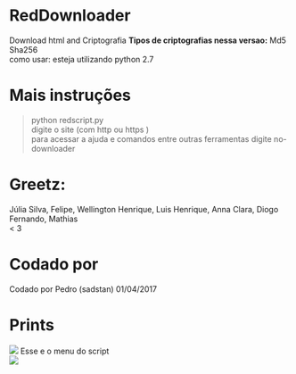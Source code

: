 # RedDownloader

Download html and Criptografia
<b>Tipos de criptografias nessa versao:</b>
Md5 </br>
Sha256<br />
como usar: esteja utilizando python 2.7

# Mais instruções

> python redscript.py <br />
> digite o site (com http ou https )<br />
> para acessar a ajuda e comandos entre outras ferramentas digite no-downloader <br />

# Greetz:

Júlia Silva, Felipe, Wellington Henrique, Luis Henrique, Anna Clara, Diogo Fernando, Mathias <br/> < 3

# Codado por

Codado por Pedro (sadstan) 01/04/2017

# Prints

<img src="http://i.imgur.com/wpPyh1W.png">
Esse e o menu do script<br />
<img src="http://i.imgur.com/zw42G3T.png">
